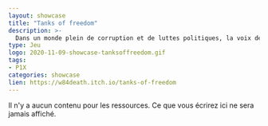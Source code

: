 ```yaml
---
layout: showcase
title: "Tanks of freedom"
description: >-
  Dans un monde plein de corruption et de luttes politiques, la voix des faibles n'est souvent pas entendue. Lorsque les gens se rebellent contre les gouvernements, il est temps de choisir son camp. Joignez les forces du gouvernement nouvellement créé et aidez-les à se soulever, ou alliez-vous aux forces loyalistes aidées par l'intervention d'un des pays voisins.
type: Jeu
logo: 2020-11-09-showcase-tanksoffreedom.gif
tags:
- P1X 
categories: showcase
lien: https://w84death.itch.io/tanks-of-freedom
---
```


Il n'y a aucun contenu pour les ressources.
Ce que vous écrirez ici ne sera jamais affiché.
